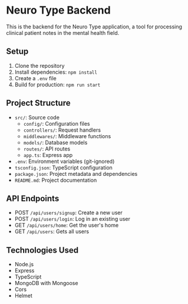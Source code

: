 # Neuro Type Backend
This is the backend for the Neuro Type application, a tool for processing clinical patient notes in the mental health field.

## Setup

1. Clone the repository
2. Install dependencies: `npm install`
3. Create a `.env` file
5. Build for production: `npm run start`

## Project Structure

- `src/`: Source code
  - `config/`: Configuration files
  - `controllers/`: Request handlers
  - `middlewares/`: Middleware functions
  - `models/`: Database models
  - `routes/`: API routes
  - `app.ts`: Express app
- `.env`: Environment variables (git-ignored)
- `tsconfig.json`: TypeScript configuration
- `package.json`: Project metadata and dependencies
- `README.md`: Project documentation


## API Endpoints

- POST `/api/users/signup`: Create a new user
- POST `/api/users/login`: Log in an existing user
- GET `/api/users/home`: Get the user's home
- GET `/api/users`: Gets all users

## Technologies Used

- Node.js
- Express
- TypeScript
- MongoDB with Mongoose
- Cors
- Helmet
